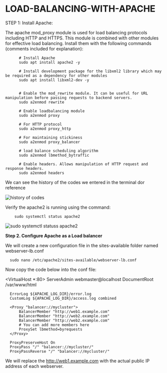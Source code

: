 # LOAD-BALANCING-WITH-APACHE


STEP 1: Install Apache:

The apache mod_proxy module is used for load balancing protocols including HTTP and HTTPS. This module is combined with other modules for effective load balancing. Install them with the following commands (comments included for explanation):

          # Install Apache
          sudo apt install apache2 -y
          
          # Install development package for the libxml2 library which may be required as a dependency for other modules
          sudo apt install libxml2-dev -y
          
          
          # Enable the mod_rewrite module. It can be useful for URL manipulation before passing requests to backend servers.
          sudo a2enmod rewrite
          
          # Enable loadbalancing module
          sudo a2enmod proxy
          
          # For HTTP protocol
          sudo a2enmod proxy_http
          
          # For maintaining stickiness
          sudo a2enmod proxy_balancer
          
          # load balance scheduling algorithm
          sudo a2enmod lbmethod_bytraffic
          
          # Enable headers. Allows manipulation of HTTP request and response headers.
          sudo a2enmod headers



We can see the history of the codes we entered in the terminal dor reference


![history of codes](https://github.com/user-attachments/assets/b4d3cf56-02b2-460c-87d3-f9eae0636ad3)


Verify the apache2 is running using the command:

        sudo systemctl status apache2
        
![sudo systemctl statuss apache2](https://github.com/user-attachments/assets/6bb91bbc-16b1-4359-a4a8-080204407a26)

**Step 2. Configure Apache as a Load balancer**

We will create a new configuration file in the sites-available folder named webserver-lb.conf



      sudo nano /etc/apache2/sites-available/webserver-lb.conf


Now copy the code below into the conf file:







  <VirtualHost *:80>
      ServerAdmin webmaster@localhost
      DocumentRoot /var/www/html
  
      ErrorLog ${APACHE_LOG_DIR}/error.log
      CustomLog ${APACHE_LOG_DIR}/access.log combined
  
      <Proxy "balancer://mycluster">
          BalancerMember "http://web1.example.com"
          BalancerMember "http://web2.example.com"
          BalancerMember "http://web2.example.com"
          # You can add more members here
          ProxySet lbmethod=byrequests
      </Proxy>
  
      ProxyPreserveHost On
      ProxyPass "/" "balancer://mycluster/"
      ProxyPassReverse "/" "balancer://mycluster/"
  </VirtualHost>



  
We will replace the http://web1.example.com with the actual public IP address of each webserver.       
